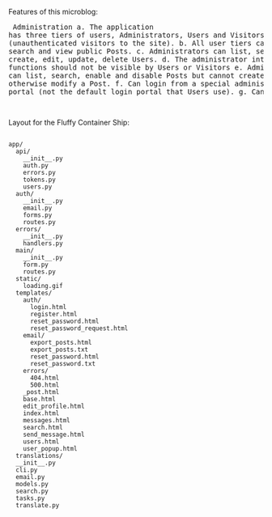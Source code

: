 Features of this microblog:<pre>
Administration
  a. The application has three tiers of users, Administrators, Users and Visitors (unauthenticated visitors
  to the site).
  b. All user tiers can list, search and view public Posts.
  c. Administrators can list, search, create, edit, update, delete Users.
  d. The administrator interface and functions should not be visible by Users or Visitors
  e. Administrators can list, search, enable and disable Posts but cannot create, edit or otherwise modify a
  Post.
  f. Can login from a special administrator portal (not the default login portal that Users use).
  g. Can logout
  
</pre>


Layout for the Fluffy Container Ship:
<pre><code>
app/
  api/
    __init__.py
    auth.py
    errors.py
    tokens.py
    users.py
  auth/
    __init__.py
    email.py
    forms.py
    routes.py
  errors/
    __init__.py
    handlers.py
  main/
    __init__.py
    form.py
    routes.py
  static/
    loading.gif
  templates/
    auth/
      login.html
      register.html
      reset_password.html
      reset_password_request.html
    email/
      export_posts.html
      export_posts.txt
      reset_password.html
      reset_password.txt
    errors/
      404.html
      500.html
    _post.html
    base.html
    edit_profile.html
    index.html
    messages.html
    search.html
    send_message.html
    users.html
    user_popup.html
  translations/
  __init__.py
  cli.py
  email.py
  models.py
  search.py
  tasks.py
  translate.py
  </code></pre>
  

